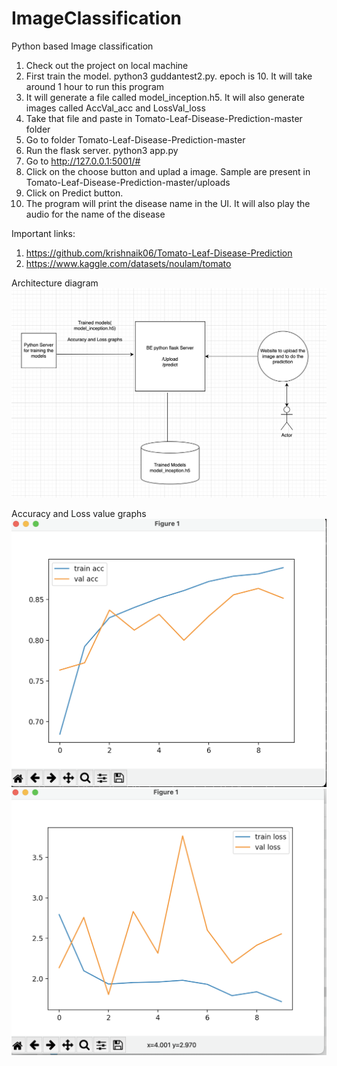 # ImageClassification
Python based Image classification

1. Check out the project on local machine
2. First train the model. python3 guddantest2.py. epoch is 10. It will take around 1 hour to run this program
3. It will generate a file called model_inception.h5. It will also generate images called AccVal_acc and LossVal_loss
4. Take that file and paste in Tomato-Leaf-Disease-Prediction-master folder
5. Go to folder Tomato-Leaf-Disease-Prediction-master
6. Run the flask server. python3 app.py
7. Go to http://127.0.0.1:5001/#
8. Click on the choose button and uplad a image. Sample are present in Tomato-Leaf-Disease-Prediction-master/uploads
9. Click on Predict button.
10. The program will print the disease name in the UI. It will also play the audio for the name of the disease



Important links:

1. https://github.com/krishnaik06/Tomato-Leaf-Disease-Prediction
2. https://www.kaggle.com/datasets/noulam/tomato

Architecture diagram
![Alt text](ArchDiagram_ImageClassification.png?raw=true "Title")



Accuracy and Loss value graphs
![Alt text](AccVal_acc.png?raw=true "Title")
![Alt text](LossVal_loss.png?raw=true "Title")
